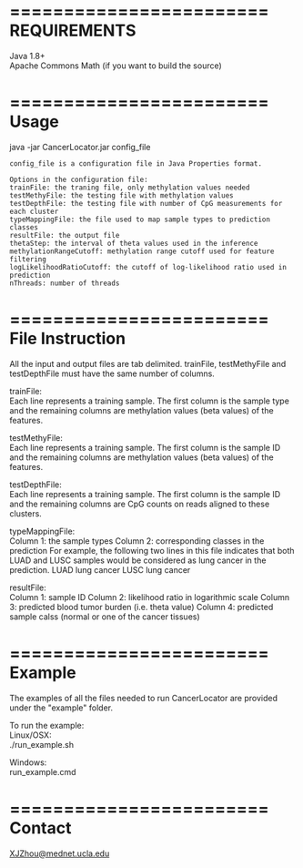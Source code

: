 ========================
REQUIREMENTS
========================
Java 1.8+  
Apache Commons Math (if you want to build the source)

========================
Usage
========================
java -jar CancerLocator.jar config_file

    config_file is a configuration file in Java Properties format.
    
    Options in the configuration file:
    trainFile: the traning file, only methylation values needed
    testMethyFile: the testing file with methylation values
    testDepthFile: the testing file with number of CpG measurements for each cluster
    typeMappingFile: the file used to map sample types to prediction classes
    resultFile: the output file
    thetaStep: the interval of theta values used in the inference
    methylationRangeCutoff: methylation range cutoff used for feature filtering
    logLikelihoodRatioCutoff: the cutoff of log-likelihood ratio used in prediction
    nThreads: number of threads

========================
File Instruction
========================
All the input and output files are tab delimited. trainFile, testMethyFile and testDepthFile must have the same number of columns. 

trainFile:   
    Each line represents a training sample. The first column is the sample type and the remaining columns are methylation values (beta values) of the features.

testMethyFile:  
    Each line represents a training sample. The first column is the sample ID and the remaining columns are methylation values (beta values) of the features.

testDepthFile:  
    Each line represents a training sample. The first column is the sample ID and the remaining columns are CpG counts on reads aligned to these clusters.

typeMappingFile:  
    Column 1: the sample types
    Column 2: corresponding classes in the prediction
    For example, the following two lines in this file indicates that both LUAD and LUSC samples would be considered as lung cancer in the prediction.
    LUAD    lung cancer
    LUSC    lung cancer

resultFile:  
    Column 1: sample ID
    Column 2: likelihood ratio in logarithmic scale
    Column 3: predicted blood tumor burden (i.e. theta value)
    Column 4: predicted sample calss (normal or one of the cancer tissues)
 
========================
Example
========================
The examples of all the files needed to run CancerLocator are provided under the "example" folder.

To run the example:  
Linux/OSX:  
./run_example.sh

Windows:  
run_example.cmd

========================
Contact
========================
XJZhou@mednet.ucla.edu





